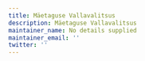 ```yaml
---
title: Mäetaguse Vallavalitsus
description: Mäetaguse Vallavalitsus
maintainer_name: No details supplied
maintainer_email: ''
twitter: ''
---
```

